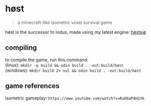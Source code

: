 # høst
>  
> a minecraft-like isometric voxel survival game  
>  
høst is the successor to lodus, made using my latest engine: [høstsjø](https://github.com/viylouu/hostsjo)

## compiling
to compile the game, run this command:  
(linux): `mkdir -p build && odin build . -out:build/høst`  
(windows): `mkdir build 2> nul && odin build . -out:build/høst`  

## game references
isometric gameplay: `https://www.youtube.com/watch?v=RaO0aPdH2Vk`  
